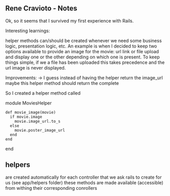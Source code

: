 ## Rene Cravioto -  Notes

Ok, so it seems that I survived my first experience with Rails.

Interesting learnings:

helper methods can/should be created whenever we need some business logic, presentation logic, etc.
An example is when I decided to keep two options available to provide an image for the movie: url link or file upload and display one or the other depending on which one is present. To keep things simple, if we a file has been uploaded this takes precedence and the url image is never displayed.

Improvements: -> I guess instead of having the helper return the image_url maybe this helper method should return the complete 


So I created a helper method called 

  module MoviesHelper
    
    def movie_image(movie)
      if movie.image
        movie.image_url.to_s
      else
        movie.poster_image_url
      end
    end
  end

## helpers 
are created automatically for each controller that we ask rails to create for us (see app/helpers folder)
these methods are made available (accessible) from withing their corresponding conrollers